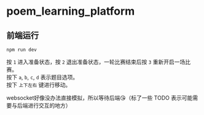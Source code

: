 # poem_learning_platform

## 前端运行
`npm run dev`

按 `1` 进入准备状态，按 `2` 退出准备状态，一轮比赛结束后按 `3` 重新开启一场比赛。  
按下 `a`, `b`, `c`, `d` 表示题目选项。  
按下 `上下左右` 键进行移动。  

websocket好像没办法直接模拟，所以等待后端😘（标了一些 TODO 表示可能需要与后端进行交互的地方）

